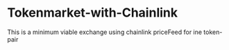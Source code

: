 # Tokenmarket-with-Chainlink
This is a minimum viable exchange using chainlink priceFeed for ine token-pair
